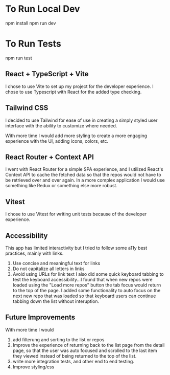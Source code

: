 # To Run Local Dev
npm install
npm run dev

# To Run Tests
npm run test

## React + TypeScript + Vite
I chose to use Vite to set up my project for the developer experience. I chose to use Typescript with React for the added type checking. 

## Tailwind CSS
I decided to use Tailwind for ease of use in creating a simply styled user interface with the ability to customize where needed. 

With more time I would add more styling to create a more engaging experience with the UI, adding icons, colors, etc.

## React Router + Context API
I went with React Router for a simple SPA experience, and I utilized React's Context API to cache the fetched data so that the repos would not have to be retrieved over and over again. In a more complex application I would use something like Redux or something else more robust.

## Vitest
I chose to use Vitest for writing unit tests because of the developer experience. 

## Accessibility
This app has limited interactivity but I tried to follow some a11y best practices, mainly with links. 
1. Use concise and meaningful text for links
2. Do not capitalize all letters in links
3. Avoid using URLs for link text
I also did some quick keyboard tabbing to test the keyboard accessibility...I found that when new repos were loaded using the "Load more repos" button the tab focus would return to the top of the page. I added some functionality to auto focus on the next new repo that was loaded so that keyboard users can continue tabbing down the list without interuption. 

## Future Improvements
With more time I would 
1. add filterung and sorting to the list or repos
2. Improve the experience of returning back to the list page from the detail page, so that the user was auto focused and scrolled to the last item they viewed instead of being returned to the top of the list. 
3. write more integration tests, and other end to end testing.
4. Improve styling/css

